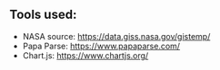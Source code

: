 ## Tools used:

- NASA source: https://data.giss.nasa.gov/gistemp/
- Papa Parse: https://www.papaparse.com/
- Chart.js: https://www.chartjs.org/
